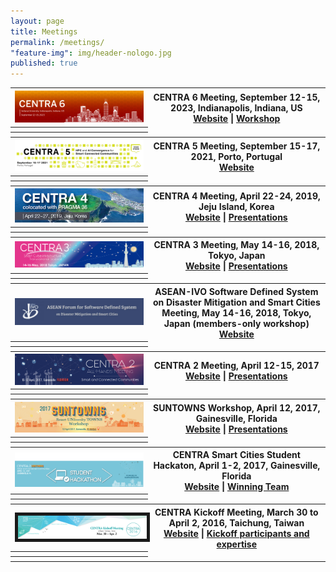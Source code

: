 ```yaml
---
layout: page
title: Meetings
permalink: /meetings/
"feature-img": img/header-nologo.jpg
published: true
---
```




 <table class="noBorder">
<!-- item 9  --> 
 <tr class="noBorder">
   <th class="noBorder"><img src="/img/centra6/centra6-banner.png"></th>
   <th class="noBorder">CENTRA 6 Meeting, September 12-15, 2023, Indianapolis, Indiana, US <br> <a href="/centra6/">Website</a> | <a href="/centra6/workshop.html">Workshop</a> </th>
 </tr>

 <tr class="noBorder">
   <th class="noBorder"></th>

 </tr>

 <tr class="noBorder">
   <th class="noBorder"></th>

 </tr>

 <!-- item 8  --> 
 <tr class="noBorder">
   <th class="noBorder"><img src="/img/centra5/centra5-banner.png"></th>
   <th class="noBorder">CENTRA 5 Meeting, September 15-17, 2021, Porto, Portugal <br> <a href="/centra5/">Website</a> </th>
 </tr>

 <tr class="noBorder">
   <th class="noBorder"></th>

 </tr>

 <tr class="noBorder">
   <th class="noBorder"></th>

 </tr>

  <!-- item 7   -->
  <tr>
    <th class="noBorder"><img src="/img/centra4-370x99.jpg"></th>
    <th class="noBorder">CENTRA 4 Meeting, April 22-24, 2019, Jeju Island, Korea <br> <a href="/centra4/">Website</a> | <a href="#">Presentations</a></th>
  </tr>

  <tr class="noBorder">
    <th class="noBorder"></th>

  </tr>

  <tr class="noBorder">
    <th class="noBorder"></th>

  </tr>


  <!-- item 6 -->
  <tr>
    <th class="noBorder"> <img src="/img/centra3.png"></th>
    <th class="noBorder">CENTRA 3 Meeting, May 14-16, 2018, Tokyo, Japan <br> <a href="/centra3/">Website</a> | <a href="/centra3/program.html">Presentations</a></th>
  </tr>



  <tr class="noBorder">
    <th class="noBorder"></th>

  </tr>

  <tr class="noBorder">
    <th class="noBorder"></th>

  </tr>


  <!-- item 5 -->

  <tr>
    <th class="noBorder"><img src="/img/asean.jpg"></th>
    <th class="noBorder"> ASEAN-IVO Software Defined System on Disaster Mitigation and Smart Cities Meeting, May 14-16, 2018, Tokyo, Japan (members-only workshop)<br><a href="https://sites.google.com/site/disastermidigationandsds/">Website</a></th>
  </tr>



  <tr class="noBorder">
    <th class="noBorder"></th>

  </tr>

  <tr class="noBorder">
    <th class="noBorder"></th>

  </tr>


  <!-- item 4 -->

  <tr>
    <th class="noBorder"> <img src="/img/CENTRA2.jpg"></th>
    <th class="noBorder"> CENTRA 2 Meeting, April 12-15, 2017<br> <a href="/centra2/">Website</a> | <a href="/centra2/program.html">Presentations</a></th>
  </tr>




  <tr class="noBorder">
    <th class="noBorder"></th>

  </tr>

  <tr class="noBorder">
    <th class="noBorder"></th>

  </tr>

 <!-- item 3 -->

  <tr>
    <th class="noBorder"><img src="/img/SUNTOWNS_B.jpg"></th>
    <th class="noBorder"> SUNTOWNS Workshop, April 12, 2017, Gainesville, Florida<br><a href="/suntowns2017/">Website</a> | <a href="/suntowns2017/program.html">Presentations</a></th>
  </tr>



  <tr class="noBorder">
    <th class="noBorder"></th>

  </tr>

  <tr class="noBorder">
    <th class="noBorder"></th>

  </tr>



 <!-- item 2 -->

  <tr>
    <th class="noBorder"><img src="/img/hackathon.png"></th>
    <th class="noBorder"> CENTRA Smart Cities Student Hackaton, April 1-2, 2017, Gainesville, Florida <br><a href="/hackathon2017/">Website</a> | <a href="/news/2017-04-04-student-hackathon.html">Winning Team</a></th>
  </tr>



  <tr class="noBorder">
    <th class="noBorder"></th>

  </tr>

  <tr class="noBorder">
    <th class="noBorder"></th>

  </tr>


 <!-- item 1 -->




  <tr>
    <th ><img src="/img/centra-2016.jpg" border="5"></th>
    <th class="noBorder"> CENTRA Kickoff Meeting, March 30 to April 2, 2016, Taichung, Taiwan <br>
        <a href="https://event.nchc.org.tw/2019/CECEA/index.php?CONTENT_ID=20">Website</a> | <a href="/meetings/kickoff2016.html">Kickoff participants and expertise</a>
        </th>
  </tr>



  <tr class="noBorder">
    <th class="noBorder"></th>

  </tr>

  <tr class="noBorder">
    <th class="noBorder"></th>

  </tr>

</table>
